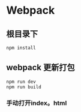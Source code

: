 # Webpack
## 根目录下
```
npm install
```
## webpack 更新打包
```
npm run dev
npm run build
```
### 手动打开index。html